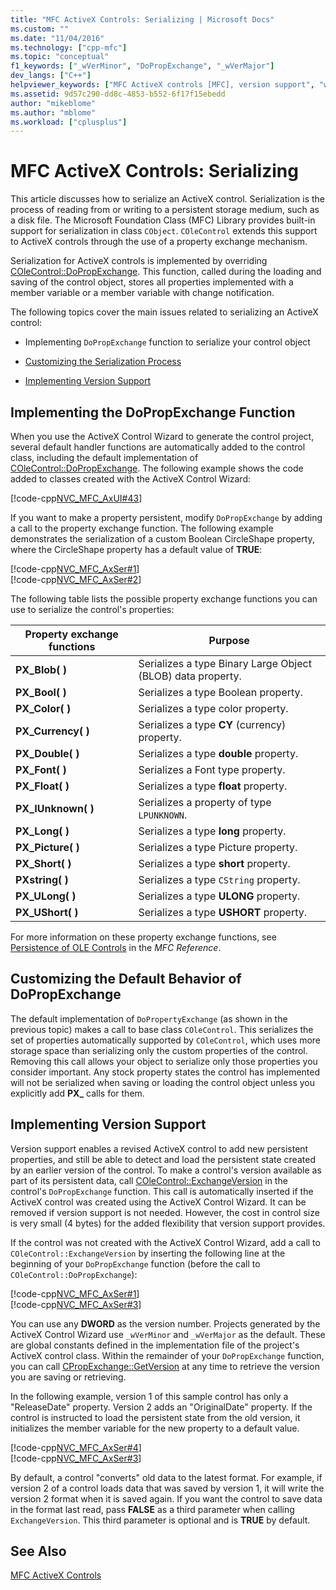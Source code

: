 ```yaml
---
title: "MFC ActiveX Controls: Serializing | Microsoft Docs"
ms.custom: ""
ms.date: "11/04/2016"
ms.technology: ["cpp-mfc"]
ms.topic: "conceptual"
f1_keywords: ["_wVerMinor", "DoPropExchange", "_wVerMajor"]
dev_langs: ["C++"]
helpviewer_keywords: ["MFC ActiveX controls [MFC], version support", "wVerMinor global constant [MFC]", "GetVersion method [MFC]", "ExchangeVersion method [MFC]", "MFC ActiveX controls [MFC], serializing", "DoPropExchange method [MFC]", "versioning ActiveX controls", "wVerMajor global constant"]
ms.assetid: 9d57c290-dd8c-4853-b552-6f17f15ebedd
author: "mikeblome"
ms.author: "mblome"
ms.workload: ["cplusplus"]
---
```

# MFC ActiveX Controls: Serializing
This article discusses how to serialize an ActiveX control. Serialization is the process of reading from or writing to a persistent storage medium, such as a disk file. The Microsoft Foundation Class (MFC) Library provides built-in support for serialization in class `CObject`. `COleControl` extends this support to ActiveX controls through the use of a property exchange mechanism.  
  
 Serialization for ActiveX controls is implemented by overriding [COleControl::DoPropExchange](../mfc/reference/colecontrol-class.md#dopropexchange). This function, called during the loading and saving of the control object, stores all properties implemented with a member variable or a member variable with change notification.  
  
 The following topics cover the main issues related to serializing an ActiveX control:  
  
-   Implementing `DoPropExchange` function to serialize your control object  
  
-   [Customizing the Serialization Process](#_core_customizing_the_default_behavior_of_dopropexchange)  
  
-   [Implementing Version Support](#_core_implementing_version_support)  
  
##  <a name="_core_implementing_the_dopropexchange_function"></a> Implementing the DoPropExchange Function  
 When you use the ActiveX Control Wizard to generate the control project, several default handler functions are automatically added to the control class, including the default implementation of [COleControl::DoPropExchange](../mfc/reference/colecontrol-class.md#dopropexchange). The following example shows the code added to classes created with the ActiveX Control Wizard:  
  
 [!code-cpp[NVC_MFC_AxUI#43](../mfc/codesnippet/cpp/mfc-activex-controls-serializing_1.cpp)]  
  
 If you want to make a property persistent, modify `DoPropExchange` by adding a call to the property exchange function. The following example demonstrates the serialization of a custom Boolean CircleShape property, where the CircleShape property has a default value of **TRUE**:  
  
 [!code-cpp[NVC_MFC_AxSer#1](../mfc/codesnippet/cpp/mfc-activex-controls-serializing_2.cpp)]  
[!code-cpp[NVC_MFC_AxSer#2](../mfc/codesnippet/cpp/mfc-activex-controls-serializing_3.cpp)]  
  
 The following table lists the possible property exchange functions you can use to serialize the control's properties:  
  
|Property exchange functions|Purpose|  
|---------------------------------|-------------|  
|**PX_Blob( )**|Serializes a type Binary Large Object (BLOB) data property.|  
|**PX_Bool( )**|Serializes a type Boolean property.|  
|**PX_Color( )**|Serializes a type color property.|  
|**PX_Currency( )**|Serializes a type **CY** (currency) property.|  
|**PX_Double( )**|Serializes a type **double** property.|  
|**PX_Font( )**|Serializes a Font type property.|  
|**PX_Float( )**|Serializes a type **float** property.|  
|**PX_IUnknown( )**|Serializes a property of type `LPUNKNOWN`.|  
|**PX_Long( )**|Serializes a type **long** property.|  
|**PX_Picture( )**|Serializes a type Picture property.|  
|**PX_Short( )**|Serializes a type **short** property.|  
|**PXstring( )**|Serializes a type `CString` property.|  
|**PX_ULong( )**|Serializes a type **ULONG** property.|  
|**PX_UShort( )**|Serializes a type **USHORT** property.|  
  
 For more information on these property exchange functions, see [Persistence of OLE Controls](../mfc/reference/persistence-of-ole-controls.md) in the *MFC Reference*.  
  
##  <a name="_core_customizing_the_default_behavior_of_dopropexchange"></a> Customizing the Default Behavior of DoPropExchange  
 The default implementation of `DoPropertyExchange` (as shown in the previous topic) makes a call to base class `COleControl`. This serializes the set of properties automatically supported by `COleControl`, which uses more storage space than serializing only the custom properties of the control. Removing this call allows your object to serialize only those properties you consider important. Any stock property states the control has implemented will not be serialized when saving or loading the control object unless you explicitly add **PX_** calls for them.  
  
##  <a name="_core_implementing_version_support"></a> Implementing Version Support  
 Version support enables a revised ActiveX control to add new persistent properties, and still be able to detect and load the persistent state created by an earlier version of the control. To make a control's version available as part of its persistent data, call [COleControl::ExchangeVersion](../mfc/reference/colecontrol-class.md#exchangeversion) in the control's `DoPropExchange` function. This call is automatically inserted if the ActiveX control was created using the ActiveX Control Wizard. It can be removed if version support is not needed. However, the cost in control size is very small (4 bytes) for the added flexibility that version support provides.  
  
 If the control was not created with the ActiveX Control Wizard, add a call to `COleControl::ExchangeVersion` by inserting the following line at the beginning of your `DoPropExchange` function (before the call to `COleControl::DoPropExchange`):  
  
 [!code-cpp[NVC_MFC_AxSer#1](../mfc/codesnippet/cpp/mfc-activex-controls-serializing_2.cpp)]  
[!code-cpp[NVC_MFC_AxSer#3](../mfc/codesnippet/cpp/mfc-activex-controls-serializing_4.cpp)]  
  
 You can use any **DWORD** as the version number. Projects generated by the ActiveX Control Wizard use `_wVerMinor` and `_wVerMajor` as the default. These are global constants defined in the implementation file of the project's ActiveX control class. Within the remainder of your `DoPropExchange` function, you can call [CPropExchange::GetVersion](../mfc/reference/cpropexchange-class.md#getversion) at any time to retrieve the version you are saving or retrieving.  
  
 In the following example, version 1 of this sample control has only a "ReleaseDate" property. Version 2 adds an "OriginalDate" property. If the control is instructed to load the persistent state from the old version, it initializes the member variable for the new property to a default value.  
  
 [!code-cpp[NVC_MFC_AxSer#4](../mfc/codesnippet/cpp/mfc-activex-controls-serializing_5.cpp)]  
[!code-cpp[NVC_MFC_AxSer#3](../mfc/codesnippet/cpp/mfc-activex-controls-serializing_4.cpp)]  
  
 By default, a control "converts" old data to the latest format. For example, if version 2 of a control loads data that was saved by version 1, it will write the version 2 format when it is saved again. If you want the control to save data in the format last read, pass **FALSE** as a third parameter when calling `ExchangeVersion`. This third parameter is optional and is **TRUE** by default.  
  
## See Also  
 [MFC ActiveX Controls](../mfc/mfc-activex-controls.md)


